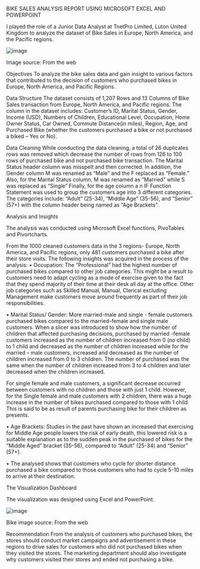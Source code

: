 BIKE SALES ANALYSIS REPORT USING MICROSOFT EXCEL AND POWERPOINT 

I played the role of a Junior Data Analyst at TnetPro Limited, Luton United Kingdom to analyze the dataset of Bike Sales in Europe, North America, and the Pacific regions.
 
 ![image](https://user-images.githubusercontent.com/109202217/178813003-70c85889-bba2-48f6-927c-e5e2b9e984b1.png)

Image source: From the web

Objectives
To analyze the bike sales data and gain insight to various factors that contributed to the decision of customers who purchased bikes in Europe, North America, and Pacific Regions.

Data Structure
The dataset consists of 1,207 Rows and 13 Columns of Bike Sales transaction from Europe, North America, and Pacific regions. The column in the dataset includes: Customer’s ID, Marital Status, Gender, Income (USD), Numbers of Children, Educational Level, Occupation, Home Owner Status, Car Owned, Commute Distance(in miles),  Region,  Age, and  Purchased Bike (whether the customers purchased a bike or not purchased a biked – Yes or No).

Data Cleaning
While conducting the data cleaning, a total of 26 duplicates rows was removed which decrease the number of rows from 126  to 100 rows of purchased bike and not purchased bike transaction. The Marital Status header column was misspelt and then corrected. In addition, the Gender column M was renamed as “Male” and the F replaced as “Female.” Also, for the Marital Status column, M was renamed as “Married” while S was replaced as “Single”
Finally, for the age column a n IF Function Statement was used to group the customers age into 3 different categories. The categories include:
“Adult” (25-34), “Middle Age” (35-56), and “Senior” (57+) with the column header being named as “Age Brackets”.

Analysis and Insights

The analysis was conducted using Microsoft Excel functions, PivoTables and Pivortcharts.

From the 1000 cleaned customers data in the 3 regions- Europe, North America, and Pacific regions, only 481 customers purchased a bike after their store visits. The following insights was acquired in the process of the analysis:
•	 Occupation: The “Professional” had the highest number of purchased bikes compared to other job categories. This might be a result to  customers need to adapt cycling as a mode of exercise given to the fact that they spend majority of their time at their desk all day at the office. Other job categories such as Skilled Manual, Manual, Clerical excluding Management make customers move around frequently as part of their job responsibilities.

•	Marital Status/ Gender: More married-male and single - female  customers purchased bikes compared to the married-female and single male customers. When a slicer was introduced to show how the number of children that affected purchasing decisions, purchased by married -female customers increased  as the number of children increased from 0 (no child)  to 1 child and decreased as the number of children increased while for the married – male customers, increased and decreased as the number of children increased from 0 to 3 children. The number of purchased was the same when the number of children increased from 3 to 4 children and later decreased when the children increased.

For single female and male customers, a significant decrease occurred between customers with no children and those with just 1 child. However, for the Single female and male customers with 2 children, there was a huge increase in the number of bikes purchased compared to those with 1 child. This is said to be as result of parents purchasing bike for their children as presents.

•	Age Brackets:  Studies in the past have shown an increased  that exercising  for Middle Age people lowers the risk of early death, this lowered risk is a suitable explanation as to the sudden peak in the purchased of bikes for the “Middle Aged” bracket (35-56), compared to “Adult” (25-34) and “Senior” (57+).

•	The analysed shows that customers who cycle for shorter distance purchased a bike compared to those customers who had to cycle 5-10 miles to arrive at their destination.

The Visualization Dashboard

The visualization was designed using Excel and PowerPoint.

![image](https://user-images.githubusercontent.com/109202217/178812923-9c3e402a-f6cc-457f-9f8a-f5ff30696ce0.png)

 
Bike image source: From the web

Recommendation
From the analysis of customers who purchased bikes, the stores should conduct market campaigns and advertisement in these regions to drive sales for customers who did not purchased bikes  when they visited the stores.
The marketing department should also investigate why customers visited their stores and ended not purchasing a bike.
